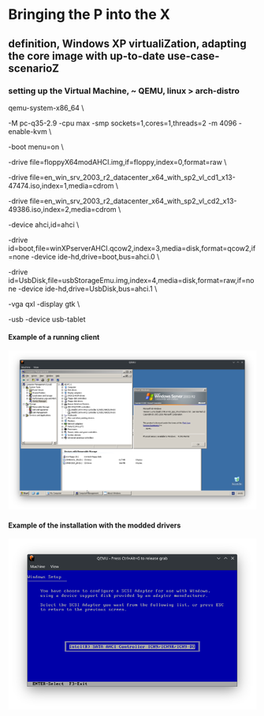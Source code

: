 # Bringing the P into the X
## definition, Windows XP virtualiZation, adapting the core image with up-to-date use-case-scenarioZ

### setting up the Virtual Machine, ~ QEMU, linux > arch-distro


qemu-system-x86_64 \\

-M pc-q35-2.9 -cpu max -smp sockets=1,cores=1,threads=2 -m 4096 -enable-kvm \\

-boot menu=on \\

-drive file=floppyX64modAHCI.img,if=floppy,index=0,format=raw \\

-drive file=en_win_srv_2003_r2_datacenter_x64_with_sp2_vl_cd1_x13-47474.iso,index=1,media=cdrom \\

-drive file=en_win_srv_2003_r2_datacenter_x64_with_sp2_vl_cd2_x13-49386.iso,index=2,media=cdrom \\

-device ahci,id=ahci \\

-drive id=boot,file=winXPserverAHCI.qcow2,index=3,media=disk,format=qcow2,if=none -device ide-hd,drive=boot,bus=ahci.0 \\

-drive id=UsbDisk,file=usbStorageEmu.img,index=4,media=disk,format=raw,if=none -device ide-hd,drive=UsbDisk,bus=ahci.1 \\

-vga qxl -display gtk \\

-usb -device usb-tablet



#### Example of a running client

<img src='QEMU_virtualGuest_ex1.png'>



#### Example of the installation with the modded drivers

<img src='QEMU_virtualGuest_ex2.png'>
 

